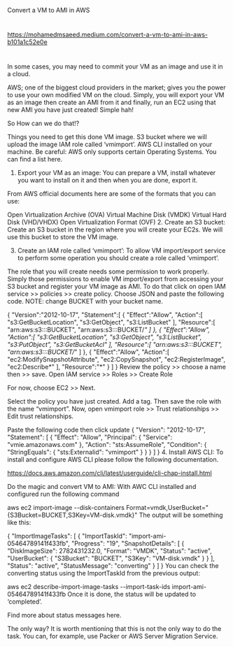 Convert a VM to AMI in AWS

##
#
https://mohamedmsaeed.medium.com/convert-a-vm-to-ami-in-aws-b101a1c52e0e
#
##

In some cases, you may need to commit your VM as an image and use it in a cloud.

AWS; one of the biggest cloud providers in the market; gives you the power to use your own modified VM on the cloud. Simply, you will export your VM as an image then create an AMI from it and finally, run an EC2 using that new AMI you have just created! Simple hah!

So How can we do that!?

Things you need to get this done
VM image.
S3 bucket where we will upload the image
IAM role called ‘vmimport’.
AWS CLI installed on your machine.
Be careful: AWS only supports certain Operating Systems. You can find a list here.

1. Export your VM as an image:
You can prepare a VM, install whatever you want to install on it and then when you are done, export it.

From AWS official documents here are some of the formats that you can use:

Open Virtualization Archive (OVA)
Virtual Machine Disk (VMDK)
Virtual Hard Disk (VHD/VHDX)
Open Virtualization Format (OVF)
2. Create an S3 bucket:
Create an S3 bucket in the region where you will create your EC2s. We will use this bucket to store the VM image.

3. Create an IAM role called ‘vmimport’:
To allow VM import/export service to perform some operation you should create a role called ‘vmimport’.

The role that you will create needs some permission to work properly. Simply those permissions to enable VM import/export from accessing your S3 bucket and register your VM image as AMI.
To do that click on open IAM service >> policies >> create policy.
Choose JSON and paste the following code.
NOTE: change BUCKET with your bucket name.

{
   "Version":"2012-10-17",
   "Statement":[
      {
         "Effect":"Allow",
         "Action":[
            "s3:GetBucketLocation",
            "s3:GetObject",
            "s3:ListBucket" 
         ],
         "Resource":[
            "arn:aws:s3:::BUCKET",
            "arn:aws:s3:::BUCKET/*"
         ]
      },
      {
         "Effect":"Allow",
         "Action":[
            "s3:GetBucketLocation",
            "s3:GetObject",
            "s3:ListBucket",
            "s3:PutObject",
            "s3:GetBucketAcl"
         ],
         "Resource":[
            "arn:aws:s3:::BUCKET",
            "arn:aws:s3:::BUCKET/*"
         ]
      },
      {
         "Effect":"Allow",
         "Action":[
            "ec2:ModifySnapshotAttribute",
            "ec2:CopySnapshot",
            "ec2:RegisterImage",
            "ec2:Describe*"
         ],
         "Resource":"*"
      }
   ]
}
Review the policy >> choose a name then >> save.
Open IAM service >> Roles >> Create Role

For now, choose EC2 >> Next.

Select the policy you have just created. Add a tag. Then save the role with the name “vmimport”.
Now, open vmimport role >> Trust relationships >> Edit trust relationships.

Paste the following code then click update
{
  "Version": "2012-10-17",
  "Statement": [
    {
      "Effect": "Allow",
      "Principal": {
        "Service": "vmie.amazonaws.com"
      },
      "Action": "sts:AssumeRole",
      "Condition": {
        "StringEquals": {
          "sts:Externalid": "vmimport"
        }
      }
    }
  ]
}
4. Install AWS CLI:
To install and configure AWS CLI please follow the following documentation.

https://docs.aws.amazon.com/cli/latest/userguide/cli-chap-install.html

Do the magic and convert VM to AMI:
With AWC CLI installed and configured run the following command

aws ec2 import-image --disk-containers Format=vmdk,UserBucket="{S3Bucket=BUCKET,S3Key=VM-disk.vmdk}"
The output will be something like this:

{
   "ImportImageTasks": [
      {
         "ImportTaskId": "import-ami-05464789141f433fb",
            "Progress": "19",
            "SnapshotDetails": [
                {
                    "DiskImageSize": 2782431232.0,
                    "Format": "VMDK",
                    "Status": "active",
                    "UserBucket": {
                        "S3Bucket": "BUCKET",
                        "S3Key": "VM-disk.vmdk"
                    }
                }
            ],
            "Status": "active",
            "StatusMessage": "converting"
        }
    ]
}
You can check the converting status using the ImportTaskId from the previous output:

aws ec2 describe-import-image-tasks --import-task-ids import-ami-05464789141f433fb
Once it is done, the status will be updated to ‘completed’.

Find more about status messages here.

The only way?
It is worth mentioning that this is not the only way to do the task. You can, for example, use Packer or AWS Server Migration Service.

